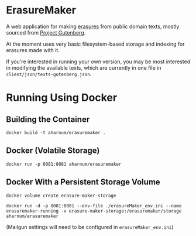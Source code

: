 # ErasureMaker

A web application for making [erasures](https://en.wikipedia.org/wiki/Erasure_(artform)) from public domain texts, mostly sourced from [Project Gutenberg](https://www.gutenberg.org).

At the moment uses very basic filesystem-based storage and indexing for erasures made with it.

If you're interested in running your own version, you may be most interested in modifying the available texts, which are currently in one file in `client/json/texts-gutenberg.json`.

# Running Using Docker

## Building the Container

`docker build -t aharnum/erasuremaker .`

## Docker (Volatile Storage)

`docker run -p 8081:8081 aharnum/erasuremaker`

## Docker With a Persistent Storage Volume

`docker volume create erasure-maker-storage`

`docker run -d -p 8081:8081 --env-file ./erasureMaker_env.ini --name erasuremaker-running -v erasure-maker-storage:/erasuremaker/storage aharnum/erasuremaker`

(Mailgun settings will need to be configured in `erasureMaker_env.ini`)
